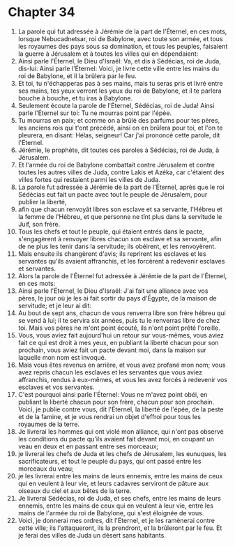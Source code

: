 # Chapter 34

1. La parole qui fut adressée à Jérémie de la part de l'Éternel, en ces mots, lorsque Nebucadnetsar, roi de Babylone, avec toute son armée, et tous les royaumes des pays sous sa domination, et tous les peuples, faisaient la guerre à Jérusalem et à toutes les villes qui en dépendaient:
2. Ainsi parle l'Éternel, le Dieu d'Israël: Va, et dis à Sédécias, roi de Juda, dis-lui: Ainsi parle l'Éternel: Voici, je livre cette ville entre les mains du roi de Babylone, et il la brûlera par le feu.
3. Et toi, tu n'échapperas pas à ses mains, mais tu seras pris et livré entre ses mains, tes yeux verront les yeux du roi de Babylone, et il te parlera bouche à bouche, et tu iras à Babylone.
4. Seulement écoute la parole de l'Éternel, Sédécias, roi de Juda! Ainsi parle l'Éternel sur toi: Tu ne mourras point par l'épée.
5. Tu mourras en paix; et comme on a brûlé des parfums pour tes pères, les anciens rois qui t'ont précédé, ainsi on en brûlera pour toi, et l'on te pleurera, en disant: Hélas, seigneur! Car j'ai prononcé cette parole, dit l'Éternel.
6. Jérémie, le prophète, dit toutes ces paroles à Sédécias, roi de Juda, à Jérusalem.
7. Et l'armée du roi de Babylone combattait contre Jérusalem et contre toutes les autres villes de Juda, contre Lakis et Azéka, car c'étaient des villes fortes qui restaient parmi les villes de Juda.
8. La parole fut adressée à Jérémie de la part de l'Éternel, après que le roi Sédécias eut fait un pacte avec tout le peuple de Jérusalem, pour publier la liberté,
9. afin que chacun renvoyât libres son esclave et sa servante, l'Hébreu et la femme de l'Hébreu, et que personne ne tînt plus dans la servitude le Juif, son frère.
10. Tous les chefs et tout le peuple, qui étaient entrés dans le pacte, s'engagèrent à renvoyer libres chacun son esclave et sa servante, afin de ne plus les tenir dans la servitude; ils obéirent, et les renvoyèrent.
11. Mais ensuite ils changèrent d'avis; ils reprirent les esclaves et les servantes qu'ils avaient affranchis, et les forcèrent à redevenir esclaves et servantes.
12. Alors la parole de l'Éternel fut adressée à Jérémie de la part de l'Éternel, en ces mots:
13. Ainsi parle l'Éternel, le Dieu d'Israël: J'ai fait une alliance avec vos pères, le jour où je les ai fait sortir du pays d'Égypte, de la maison de servitude; et je leur ai dit:
14. Au bout de sept ans, chacun de vous renverra libre son frère hébreu qui se vend à lui; il te servira six années, puis tu le renverras libre de chez toi. Mais vos pères ne m'ont point écouté, ils n'ont point prêté l'oreille.
15. Vous, vous aviez fait aujourd'hui un retour sur vous-mêmes, vous aviez fait ce qui est droit à mes yeux, en publiant la liberté chacun pour son prochain, vous aviez fait un pacte devant moi, dans la maison sur laquelle mon nom est invoqué.
16. Mais vous êtes revenus en arrière, et vous avez profané mon nom; vous avez repris chacun les esclaves et les servantes que vous aviez affranchis, rendus à eux-mêmes, et vous les avez forcés à redevenir vos esclaves et vos servantes.
17. C'est pourquoi ainsi parle l'Éternel: Vous ne m'avez point obéi, en publiant la liberté chacun pour son frère, chacun pour son prochain. Voici, je publie contre vous, dit l'Éternel, la liberté de l'épée, de la peste et de la famine, et je vous rendrai un objet d'effroi pour tous les royaumes de la terre.
18. Je livrerai les hommes qui ont violé mon alliance, qui n'ont pas observé les conditions du pacte qu'ils avaient fait devant moi, en coupant un veau en deux et en passant entre ses morceaux;
19. je livrerai les chefs de Juda et les chefs de Jérusalem, les eunuques, les sacrificateurs, et tout le peuple du pays, qui ont passé entre les morceaux du veau;
20. je les livrerai entre les mains de leurs ennemis, entre les mains de ceux qui en veulent à leur vie, et leurs cadavres serviront de pâture aux oiseaux du ciel et aux bêtes de la terre.
21. Je livrerai Sédécias, roi de Juda, et ses chefs, entre les mains de leurs ennemis, entre les mains de ceux qui en veulent à leur vie, entre les mains de l'armée du roi de Babylone, qui s'est éloignée de vous.
22. Voici, je donnerai mes ordres, dit l'Éternel, et je les ramènerai contre cette ville; ils l'attaqueront, ils la prendront, et la brûleront par le feu. Et je ferai des villes de Juda un désert sans habitants.

